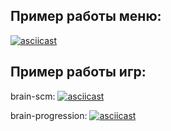 ## Пример работы меню:
[![asciicast](https://asciinema.org/a/NEQyHsWwzMGQVpoJpK8cjZjyb.svg)](https://asciinema.org/a/NEQyHsWwzMGQVpoJpK8cjZjyb)

## Пример работы игр:

brain-scm:
[![asciicast](https://asciinema.org/a/dRZGGWJWicfvxOLi6jj5zt5YF.svg)](https://asciinema.org/a/dRZGGWJWicfvxOLi6jj5zt5YF)

brain-progression:
[![asciicast](https://asciinema.org/a/l7KqFD8YIxVefSWqDPoHiKRP0.svg)](https://asciinema.org/a/l7KqFD8YIxVefSWqDPoHiKRP0)
